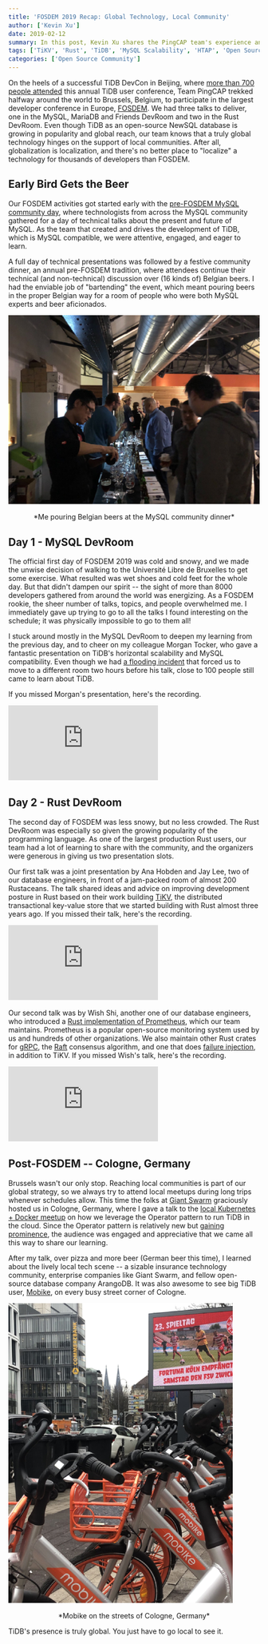```yaml
---
title: 'FOSDEM 2019 Recap: Global Technology, Local Community'
author: ['Kevin Xu']
date: 2019-02-12
summary: In this post, Kevin Xu shares the PingCAP team's experience and activities at FOSDEM 2019, including three talks they delivered at the conference -- the first one about TiDB and its architecture, horizontal scalability and MySQL compatibility, the second about improving development posture in Rust based on the work building TiKV, and the last about Rust implementation of Prometheus.
tags: ['TiKV', 'Rust', 'TiDB', 'MySQL Scalability', 'HTAP', 'Open Source Community']
categories: ['Open Source Community']
---
```


On the heels of a successful TiDB DevCon in Beijing, where [more than 700 people attended](https://www.pingcap.com/blog/tidb-3.0-beta-stability-at-scale/) this annual TiDB user conference, Team PingCAP trekked halfway around the world to Brussels, Belgium, to participate in the largest developer conference in Europe, [FOSDEM](https://fosdem.org/2019/). We had three talks to deliver, one in the MySQL, MariaDB and Friends DevRoom and two in the Rust DevRoom. Even though TiDB as an open-source NewSQL database is growing in popularity and global reach, our team knows that a truly global technology hinges on the support of local communities. After all, globalization is localization, and there's no better place to "localize" a technology for thousands of developers than FOSDEM.

## Early Bird Gets the Beer

Our FOSDEM activities got started early with the [pre-FOSDEM MySQL community day](https://lefred.be/content/pre-fosdem-mysql-day-2019/), where technologists from across the MySQL community gathered for a day of technical talks about the present and future of MySQL. As the team that created and drives the development of TiDB, which is MySQL compatible, we were attentive, engaged, and eager to learn.

A full day of technical presentations was followed by a festive community dinner, an annual pre-FOSDEM tradition, where attendees continue their technical (and non-technical) discussion over (16 kinds of) Belgian beers. I had the enviable job of "bartending" the event, which meant pouring beers in the proper Belgian way for a room of people who were both MySQL experts and beer aficionados.

![Me pouring Belgian beers at the MySQL community dinner](media/me-pouring-belgian-beers-at-the-mysql-community-dinner.png)
<center> *Me pouring Belgian beers at the MySQL community dinner* </center> 

## Day 1 - MySQL DevRoom

The official first day of FOSDEM 2019 was cold and snowy, and we made the unwise decision of walking to the Université Libre de Bruxelles to get some exercise. What resulted was wet shoes and cold feet for the whole day. But that didn't dampen our spirit -- the sight of more than 8000 developers gathered from around the world was energizing. As a FOSDEM rookie, the sheer number of talks, topics, and people overwhelmed me. I immediately gave up trying to go to all the talks I found interesting on the schedule; it was physically impossible to go to them all!

I stuck around mostly in the MySQL DevRoom to deepen my learning from the previous day, and to cheer on my colleague Morgan Tocker, who gave a fantastic presentation on TiDB's horizontal scalability and MySQL compatibility. Even though we had [a flooding incident](https://twitter.com/kevinsxu/status/1091700168502771713) that forced us to move to a different room two hours before his talk, close to 100 people still came to learn about TiDB.

If you missed Morgan's presentation, here's the recording.

<iframe src="https://player.vimeo.com/video/315525849" frameborder="0" allowFullScreen mozallowfullscreen webkitAllowFullScreen></iframe>

## Day 2 - Rust DevRoom

The second day of FOSDEM was less snowy, but no less crowded. The Rust DevRoom was especially so given the growing popularity of the programming language. As one of the largest production Rust users, our team had a lot of learning to share with the community, and the organizers were generous in giving us two presentation slots.

Our first talk was a joint presentation by Ana Hobden and Jay Lee, two of our database engineers, in front of a jam-packed room of almost 200 Rustaceans. The talk shared ideas and advice on improving development posture in Rust based on their work building [TiKV](https://github.com/tikv/tikv), the distributed transactional key-value store that we started building with Rust almost three years ago. If you missed their talk, here's the recording.

<iframe src="https://player.vimeo.com/video/315526372" frameborder="0" allowFullScreen mozallowfullscreen webkitAllowFullScreen></iframe>

Our second talk was by Wish Shi, another one of our database engineers, who introduced a [Rust implementation of Prometheus](https://github.com/pingcap/rust-prometheus), which our team maintains. Prometheus is a popular open-source monitoring system used by us and hundreds of other organizations. We also maintain other Rust crates for [gRPC](https://github.com/pingcap/grpc-rs), the [Raft](https://github.com/pingcap/raft-rs) consensus algorithm, and one that does [failure injection](https://github.com/pingcap/fail-rs), in addition to TiKV. If you missed Wish's talk, here's the recording.    	 

<iframe src="https://player.vimeo.com/video/315527475" frameborder="0" allowFullScreen mozallowfullscreen webkitAllowFullScreen></iframe>

## Post-FOSDEM -- Cologne, Germany

Brussels wasn't our only stop. Reaching local communities is part of our global strategy, so we always try to attend local meetups during long trips whenever schedules allow. This time the folks at [Giant Swarm](https://giantswarm.io/) graciously hosted us in Cologne, Germany, where I gave a talk to the [local Kubernetes + Docker meetup](https://www.meetup.com/Kubernetes-Meetup-Cologne/events/258123715/) on how we leverage the Operator pattern to run TiDB in the cloud. Since the Operator pattern is relatively new but [gaining prominence](https://thenewstack.io/databases-operators-bring-stateful-workloads-to-kubernetes/), the audience was engaged and appreciative that we came all this way to share our learning.

After my talk, over pizza and more beer (German beer this time), I learned about the lively local tech scene -- a sizable insurance technology community, enterprise companies like Giant Swarm, and fellow open-source database company ArangoDB. It was also awesome to see big TiDB user, [Mobike](https://www.pingcap.com/success-stories/tidb-in-mobike/), on every busy street corner of Cologne.

![Mobike on the streets of Cologne, Germany](media/mobike-on-the-streets-of-cologne-germany.png)
<center> *Mobike on the streets of Cologne, Germany* </center> 

TiDB's presence is truly global. You just have to go local to see it.
